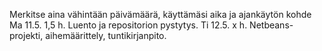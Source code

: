 Merkitse aina vähintään päivämäärä, käyttämäsi aika ja ajankäytön kohde
Ma 11.5. 1,5 h. Luento ja repositorion pystytys.
Ti 12.5. x h. Netbeans-projekti, aihemäärittely, tuntikirjanpito.
